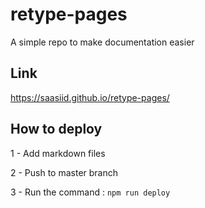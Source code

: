 # retype-pages
A simple repo to make documentation easier

## Link

https://saasiid.github.io/retype-pages/

## How to deploy

1 - Add markdown files

2 - Push to master branch

3 - Run the command : `npm run deploy`

